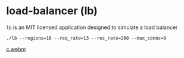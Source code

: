 # load-balancer (lb)

`lb` is an MIT licensed application designed to simulate a load balancer

    ./lb --regions=16 --req_rate=13 --res_rate=200 --max_conns=9


[c.webm](https://github.com/user-attachments/assets/b8791e98-10c3-410d-8ffb-ddd9b6cda062)
